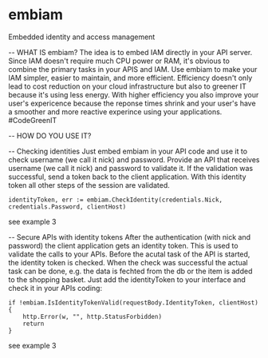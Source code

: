 # embiam
Embedded identity and access management

-- WHAT IS embiam?
The idea is to embed IAM directly in your API server. Since IAM doesn't require much CPU power or RAM, it's obvious to combine the primary tasks in your APIS and IAM. Use embiam to make your IAM simpler, easier to maintain, and more efficient. Efficiency doesn't only lead to cost reduction on your cloud infrastructure but also to greener IT because it's using less energy. With higher efficiency you also improve your user's expericence because the reponse times shrink and your user's have a smoother and more reactive experince using your applications. #CodeGreenIT

-- HOW DO YOU USE IT?

-- Checking identities 
Just embed embiam in your API code and use it to check username (we call it nick) and password. Provide an API that receives username (we call it nick) and password to validate it. If the validation was successful, send a token back to the client application. With this identity token all other steps of the session are validated.

    identityToken, err := embiam.CheckIdentity(credentials.Nick, credentials.Password, clientHost)
see example 3 

-- Secure APIs with identity tokens
After the authentication (with nick and password) the client application gets an identity token. This is used to validate the calls to your APIs. Before the acutal task of the API is started, the identity token is checked. When the check was successful the actual task can be done, e.g. the data is fechted from the db or the item is added to the shopping basket. Just add the identityToken to your interface and check it in your APIs coding:

	if !embiam.IsIdentityTokenValid(requestBody.IdentityToken, clientHost) {
		http.Error(w, "", http.StatusForbidden)
		return
	}
see example 3 

